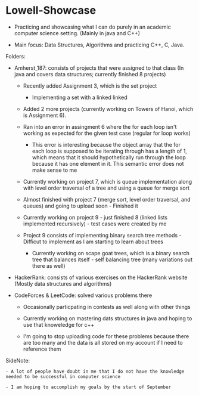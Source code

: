 # Lowell-Showcase

* Practicing and showcasing what I can do purely in an academic computer science setting. (Mainly in java and C++)

* Main focus: Data Structures, Algorithms and practicing C++, C, Java.

Folders: 

  - Amherst_187: consists of projects that were assigned to that class (In java and covers data structures; currently finished 8 projects)
  
    - Recently added Assignment 3, which is the set project 
    
      - Implementing a set with a linked linked 
      
    - Added 2 more projects (currently working on Towers of Hanoi, which is Assignment 6).
    
    - Ran into an error in assingment 6 where the for each loop isn't working as expected for the given test case (regular for loop works) 
    
      - This error is interesting because the object array that the for each loop is supposed to be iterating through has a length of 1, which means that it should hypothetically run through the loop because it has one element in it. This semantic error does not make sense to me
    
    - Currently working on project 7, which is queue implementation along with level order traversal of a tree and using a queue for merge sort
    
    - Almost finished with project 7 (merge sort, level order traversal, and queues) and going to upload soon - Finished it 
    
    - Currently working on project 9 - just finished 8 (linked lists implemented recursively) - test cases were created by me
    
    - Project 9 consists of implementing binary search tree methods - Difficut to implement as I am starting to learn about trees 
      - Currently working on scape goat trees, which is a binary search tree that balances itself - self balancing tree (many variations out there as well)
      
  
  - HackerRank: consists of various exercises on the HackerRank website (Mostly data structures and algorithms)
  
  - CodeForces & LeetCode: solved various problems there
  
    - Occasionally particpating in contests as well along with other things
    
    - Currently working on mastering dats structures in java and hoping to use that knoweledge for c++
    
    - I'm going to stop uploading code for these problems because there are too many and the data is all stored on my account if I need to reference them
    
SideNote: 
   
    
    - A lot of people have doubt in me that I do not have the knowledge needed to be successful in computer science
    
    - I am hoping to accomplish my goals by the start of September
    
